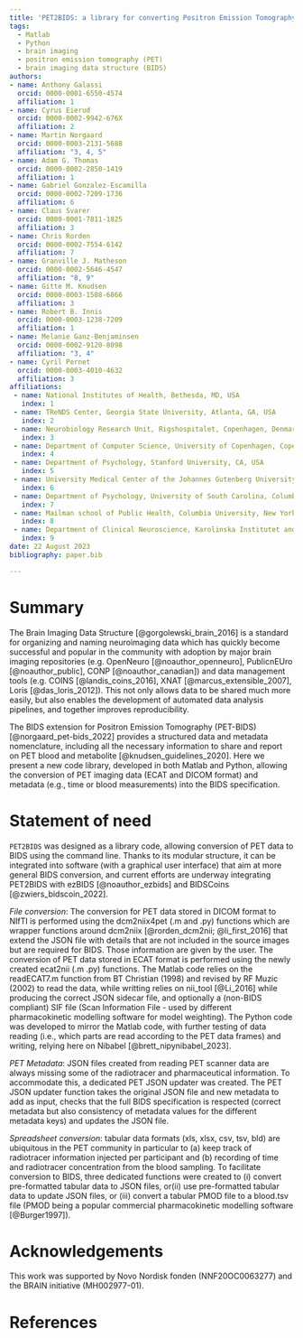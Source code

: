 ```yaml
---
title: 'PET2BIDS: a library for converting Positron Emission Tomography data to BIDS'
tags:
  - Matlab
  - Python
  - brain imaging
  - positron emission tomography (PET)
  - brain imaging data structure (BIDS)
authors:
- name: Anthony Galassi
  orcid: 0000-0001-6550-4574
  affiliation: 1
- name: Cyrus Eierud
  orcid: 0000-0002-9942-676X
  affiliation: 2
- name: Martin Norgaard
  orcid: 0000-0003-2131-5688
  affiliation: "3, 4, 5"
- name: Adam G. Thomas
  orcid: 0000-0002-2850-1419
  affiliation: 1
- name: Gabriel Gonzalez-Escamilla
  orcid: 0000-0002-7209-1736
  affiliation: 6
- name: Claus Svarer
  orcid: 0000-0001-7811-1825
  affiliation: 3
- name: Chris Rorden
  orcid: 0000-0002-7554-6142
  affiliation: 7
- name: Granville J. Matheson
  orcid: 0000-0002-5646-4547
  affiliation: "8, 9"
- name: Gitte M. Knudsen
  orcid: 0000-0003-1508-6866
  affiliation: 3
- name: Robert B. Innis
  orcid: 0000-0003-1238-7209
  affiliation: 1 
- name: Melanie Ganz-Benjaminsen
  orcid: 0000-0002-9120-8098
  affiliation: "3, 4"
- name: Cyril Pernet
  orcid: 0000-0003-4010-4632
  affiliation: 3
affiliations:
 - name: National Institutes of Health, Bethesda, MD, USA
   index: 1
 - name: TReNDS Center, Georgia State University, Atlanta, GA, USA
   index: 2
 - name: Neurobiology Research Unit, Rigshospitalet, Copenhagen, Denmark
   index: 3
 - name: Department of Computer Science, University of Copenhagen, Copenhagen, Denmark
   index: 4
 - name: Department of Psychology, Stanford University, CA, USA
   index: 5
 - name: University Medical Center of the Johannes Gutenberg University Mainz, Mainz, Germany
   index: 6
 - name: Department of Psychology, University of South Carolina, Columbia, SC, USA
   index: 7
 - name: Mailman school of Public Health, Columbia University, New York, NY, USA
   index: 8
 - name: Department of Clinical Neuroscience, Karolinska Institutet and Stockholm County Council, Stockholm, Sweden
   index: 9
date: 22 August 2023
bibliography: paper.bib

---
```


# Summary

The Brain Imaging Data Structure [@gorgolewski_brain_2016] is a standard for organizing and naming neuroimaging data which has quickly become successful and popular in the community with adoption by major brain imaging repositories (e.g. OpenNeuro [@noauthor_openneuro], PublicnEUro [@noauthor_public], CONP [@noauthor_canadian]) and data management tools (e.g. COINS [@landis_coins_2016], XNAT [@marcus_extensible_2007], Loris [@das_loris_2012]). This not only allows data to be shared much more easily, but also enables the development of automated data analysis pipelines, and together improves reproducibility.  

The BIDS extension for Positron Emission Tomography (PET-BIDS) [@norgaard_pet-bids_2022] provides a structured data and metadata nomenclature, including all the necessary information to share and report on PET blood and metabolite [@knudsen_guidelines_2020]. Here we present a new code library, developed in both Matlab and Python, allowing the conversion of PET imaging data (ECAT and DICOM format) and metadata (e.g., time or blood measurements) into the BIDS specification.

# Statement of need

`PET2BIDS` was designed as a library code, allowing conversion of PET data to BIDS using the command line. Thanks to its modular structure, it can be integrated into software (with a graphical user interface) that aim at more general BIDS conversion, and current efforts are underway integrating PET2BIDS with ezBIDS [@noauthor_ezbids] and BIDSCoins [@zwiers_bidscoin_2022].

_File conversion_: The conversion for PET data stored in DICOM format to NIfTI is performed using the dcm2niix4pet (.m and .py) functions which are wrapper functions around dcm2niix [@rorden_dcm2nii; @li_first_2016] that extend the JSON file with details that are not included in the source images but are required for BIDS. Those information are given by the user. The conversion of PET data stored in ECAT format is performed using the newly created ecat2nii (.m .py) functions. The Matlab code relies on the readECAT7.m function from BT Christian (1998) and revised by RF Muzic (2002) to read the data, while writting relies on nii_tool [@Li_2016] while producing the correct JSON sidecar file, and optionally a (non-BIDS compliant) SIF file (Scan Information File - used by different pharmacokinetic modelling software for model weighting). The Python code was developed to mirror the Matlab code, with further testing of data reading (i.e., which parts are read according to the PET data frames) and writing, relying here on Nibabel [@brett_nipynibabel_2023]. 

_PET Metadata_: JSON files created from reading PET scanner data are always missing some of the
radiotracer and pharmaceutical information. To accommodate this, a dedicated PET JSON updater was
created. The PET JSON updater function takes the original JSON file and new metadata to add as input,
checks that the full BIDS specification is respected (correct metadata but also consistency of metadata
values for the different metadata keys) and updates the JSON file.  

_Spreadsheet conversion_: tabular data formats (xls, xlsx, csv, tsv, bld) are ubiquitous in the PET
community in particular to (a) keep track of radiotracer information injected per participant and (b)
recording of time and radiotracer concentration from the blood sampling. To facilitate conversion to BIDS, three dedicated functions were created to (i) convert pre-formatted tabular data to JSON files, or(ii) use pre-formatted tabular data to update JSON files, or (iii) convert a tabular PMOD file to a blood.tsv file (PMOD being a popular commercial pharmacokinetic modelling software [@Burger1997]).

# Acknowledgements

This work was supported by Novo Nordisk fonden (NNF20OC0063277) and the BRAIN initiative (MH002977-01).

# References

